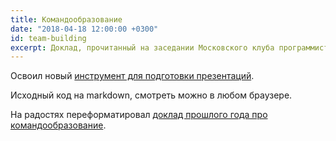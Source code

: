 ```yaml
---
title: Командообразование
date: "2018-04-18 12:00:00 +0300"
id: team-building
excerpt: Доклад, прочитанный на заседании Московского клуба программистов 26 октября 2017 года.
---
```


Освоил новый [инструмент для подготовки презентаций](https://github.com/gnab/remark).

Исходный код на markdown, смотреть можно в любом браузере.

На радостях переформатировал [доклад прошлого года про командообразование](/presentations/team-building).
